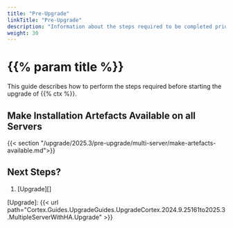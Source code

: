 ```yaml
---
title: "Pre-Upgrade"
linkTitle: "Pre-Upgrade"
description: "Information about the steps required to be completed prior to starting the upgrade."
weight: 30
---
```


# {{% param title %}}

This guide describes how to perform the steps required before starting the upgrade of {{% ctx %}}.

## Make Installation Artefacts Available on all Servers

{{< section "/upgrade/2025.3/pre-upgrade/multi-server/make-artefacts-available.md">}}

## Next Steps?

1. [Upgrade][]

[Upgrade]: {{< url path="Cortex.Guides.UpgradeGuides.UpgradeCortex.2024.9.25161to2025.3.MultipleServerWithHA.Upgrade" >}}
